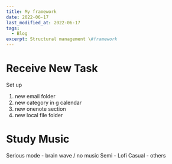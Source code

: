 ```yaml
---
title: My framework 
date: 2022-06-17
last_modified_at: 2022-06-17
tags:
  - Blog
excerpt: Structural management \#framework
---
```


# Receive New Task

Set up 
1. new email folder
2. new category in g calendar
3. new onenote section
4. new local file folder

# Study Music

Serious mode - brain wave / no music
Semi - Lofi
Casual - others